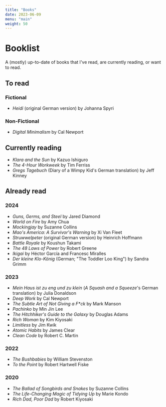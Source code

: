 ```yaml
---
title: "Books"
date: 2023-06-09
menu: "main"
weight: 50
---
```


# Booklist

A (mostly) up-to-date of books that I've read, are currently reading, or want to read.

## To read

### Fictional
* *Heidi* (original German version) by Johanna Spyri

### Non-Fictional
* *Digital Minimalism* by Cal Newport

## Currently reading
* *Klara and the Sun* by Kazuo Ishiguro
* *The 4-Hour Workweek* by Tim Ferriss
* *Gregs Tagebuch* (Diary of a Wimpy Kid's German translation) by Jeff Kinney

## Already read

### 2024
* *Guns, Germs, and Steel* by Jared Diamond
* *World on Fire* by Amy Chua
* *Mockingjay* by Suzanne Collins
* *Mao's America: A Survivor's Warning* by Xi Van Fleet
* *Struwwelpeter* (original German version) by Heinrich Hoffmann
* *Battle Royale* by Koushun Takami
* *The 48 Laws of Power* by Robert Greene
* *Ikigai* by Héctor García and Francesc Miralles
* *Der kleine Klo-König* (German; "The Toddler Loo King") by Sandra Grimm

### 2023
* *Mein Haus ist zu eng und zu klein* (*A Squash and a Squeeze*'s German translation) by Julia Donaldson 
* *Deep Work* by Cal Newport
* *The Subtle Art of Not Giving a F\*ck* by Mark Manson
* *Pachinko* by Min Jin Lee
* *The Hitchhiker's Guide to the Galaxy* by Douglas Adams
* *Rich Woman* by Kim Kiyosaki
* *Limitless* by Jim Kwik
* *Atomic Habits* by James Clear
* *Clean Code* by Robert C. Martin

### 2022
* *The Bushbabies* by William Stevenston 
* *To the Point* by Robert Hartwell Fiske

### 2020  
* *The Ballad of Songbirds and Snakes* by Suzanne Collins
* *The Life-Changing Magic of Tidying Up* by Marie Kondo
* *Rich Dad, Poor Dad* by Robert Kiyosaki